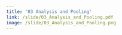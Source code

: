 ```yaml
---
title: '03 Analysis and Pooling'
link: /slide/03_Analysis_and_Pooling.pdf
image: /slide/03_Analysis_and_Pooling.png
---
```


